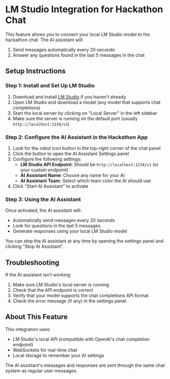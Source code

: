 # LM Studio Integration for Hackathon Chat

This feature allows you to connect your local LM Studio model to the hackathon chat. The AI assistant will:

1. Send messages automatically every 20 seconds
2. Answer any questions found in the last 5 messages in the chat

## Setup Instructions

### Step 1: Install and Set Up LM Studio

1. Download and install [LM Studio](https://lmstudio.ai/) if you haven't already
2. Open LM Studio and download a model (any model that supports chat completions)
3. Start the local server by clicking on "Local Server" in the left sidebar
4. Make sure the server is running on the default port (usually `http://localhost:1234/v1`)

### Step 2: Configure the AI Assistant in the Hackathon App

1. Look for the robot icon button in the top-right corner of the chat panel
2. Click the button to open the AI Assistant Settings panel
3. Configure the following settings:
   - **LM Studio API Endpoint**: Should be `http://localhost:1234/v1` (or your custom endpoint)
   - **AI Assistant Name**: Choose any name for your AI
   - **AI Assistant Team**: Select which team color the AI should use
4. Click "Start AI Assistant" to activate

### Step 3: Using the AI Assistant

Once activated, the AI assistant will:
- Automatically send messages every 20 seconds
- Look for questions in the last 5 messages
- Generate responses using your local LM Studio model

You can stop the AI assistant at any time by opening the settings panel and clicking "Stop AI Assistant".

## Troubleshooting

If the AI assistant isn't working:

1. Make sure LM Studio's local server is running
2. Check that the API endpoint is correct
3. Verify that your model supports the chat completions API format
4. Check the error message (if any) in the settings panel

## About This Feature

This integration uses:
- LM Studio's local API (compatible with OpenAI's chat completion endpoint)
- WebSockets for real-time chat
- Local storage to remember your AI settings

The AI assistant's messages and responses are sent through the same chat system as regular user messages. 
